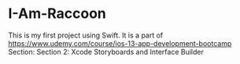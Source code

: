 # I-Am-Raccoon
This is my first project using Swift. 
It is a part of https://www.udemy.com/course/ios-13-app-development-bootcamp
Section: Section 2: Xcode Storyboards and Interface Builder
